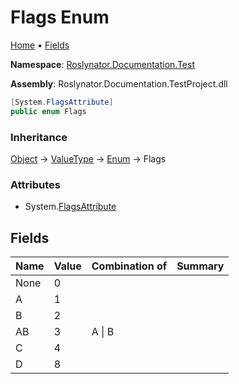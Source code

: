 <a name="_top"></a>

# Flags Enum

[Home](../../../../README.md#_top) &#x2022; [Fields](#fields)

**Namespace**: [Roslynator.Documentation.Test](../README.md#_top)

**Assembly**: Roslynator\.Documentation\.TestProject\.dll

```csharp
[System.FlagsAttribute]
public enum Flags
```

### Inheritance

[Object](https://docs.microsoft.com/en-us/dotnet/api/system.object) &#x2192; [ValueType](https://docs.microsoft.com/en-us/dotnet/api/system.valuetype) &#x2192; [Enum](https://docs.microsoft.com/en-us/dotnet/api/system.enum) &#x2192; Flags

### Attributes

* System\.[FlagsAttribute](https://docs.microsoft.com/en-us/dotnet/api/system.flagsattribute)

## Fields

| Name | Value | Combination of | Summary |
| ---- | ----- | -------------- | ------- |
| None | 0 | |
| A | 1 | |
| B | 2 | |
| AB | 3 | A \| B |
| C | 4 | |
| D | 8 | |

